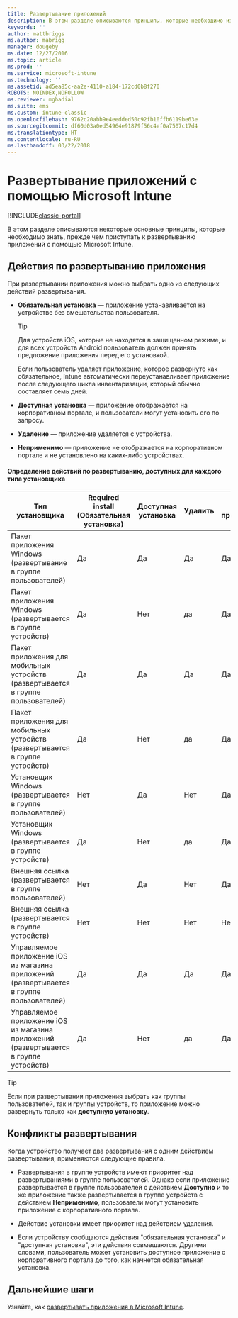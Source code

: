 ```yaml
---
title: Развертывание приложений
description: В этом разделе описываются принципы, которые необходимо изучить, прежде чем приступать к развертыванию приложений с помощью Intune.
keywords: ''
author: mattbriggs
ms.author: mabrigg
manager: dougeby
ms.date: 12/27/2016
ms.topic: article
ms.prod: ''
ms.service: microsoft-intune
ms.technology: ''
ms.assetid: ad5ea85c-aa2e-4110-a184-172cd0b8f270
ROBOTS: NOINDEX,NOFOLLOW
ms.reviewer: mghadial
ms.suite: ems
ms.custom: intune-classic
ms.openlocfilehash: 9762c20abb9e4eedded50c92fb10ffb6119be63e
ms.sourcegitcommit: df60d03a0ed54964e91879f56c4ef0a7507c17d4
ms.translationtype: HT
ms.contentlocale: ru-RU
ms.lasthandoff: 03/22/2018
---
```

# <a name="deploy-apps-with-microsoft-intune"></a>Развертывание приложений с помощью Microsoft Intune

[!INCLUDE[classic-portal](../includes/classic-portal.md)]

В этом разделе описываются некоторые основные принципы, которые необходимо знать, прежде чем приступать к развертыванию приложений с помощью Microsoft Intune.


## <a name="app-deployment-actions"></a>Действия по развертыванию приложения
При развертывании приложения можно выбрать одно из следующих действий развертывания.

-   **Обязательная установка** — приложение устанавливается на устройстве без вмешательства пользователя.

    > [!TIP]
    > Для устройств iOS, которые не находятся в защищенном режиме, и для всех устройств Android пользователь должен принять предложение приложения перед его установкой.
    >
    >  Если пользователь удаляет приложение, которое развернуто как обязательное, Intune автоматически переустанавливает приложение после следующего цикла инвентаризации, который обычно составляет семь дней.

-   **Доступная установка** — приложение отображается на корпоративном портале, и пользователи могут установить его по запросу.

-   **Удаление** — приложение удаляется с устройства.

-   **Неприменимо** — приложение не отображается на корпоративном портале и не установлено на каких-либо устройствах.

#### <a name="understand-which-deployment-actions-are-available-for-each-installer-type"></a>Определение действий по развертыванию, доступных для каждого типа установщика

|Тип установщика|Required install (Обязательная установка)|Доступная установка|Удалить|Не применяются|
|------------------|--------------------|---------------------|-------------|------------------|
|Пакет приложения Windows (развертывание в группе пользователей)|Да|Да|Да|Да|
|Пакет приложения Windows (развертывается в группе устройств)|Да|Нет|да|Да|
|Пакет приложения для мобильных устройств (развертывается в группе пользователей)|Да|Да|Да|Да|
|Пакет приложения для мобильных устройств (развертывается в группе устройств)|Да|Нет|да|Да|
|Установщик Windows (развертывается в группе пользователей)|Нет|Да|Нет|Да|
|Установщик Windows (развертывается в группе устройств)|Да|Нет|да|Да|
|Внешняя ссылка (развертывается в группе пользователей)|Нет|Да|Нет|Да|
|Внешняя ссылка (развертывается в группе устройств)|Нет|Нет|Нет|Нет|
|Управляемое приложение iOS из магазина приложений (развертывается в группе пользователей)|Да|Да|Да|Да|
|Управляемое приложение iOS из магазина приложений (развертывается в группе устройств)|Да|Нет|да|Да|
> [!TIP]
> Если при развертывании приложения выбрать как группы пользователей, так и группы устройств, то приложение можно развернуть только как **доступную установку**.

## <a name="deployment-conflicts"></a>Конфликты развертывания
Когда устройство получает два развертывания с одним действием развертывания, применяются следующие правила.

-   Развертывания в группе устройств имеют приоритет над развертываниями в группе пользователей. Однако если приложение развертывается в группе пользователей с действием **Доступно** и то же приложение также развертывается в группе устройств с действием **Неприменимо**, пользователи могут установить приложение с корпоративного портала.

-   Действие установки имеет приоритет над действием удаления.

-   Если устройству сообщаются действия "обязательная установка" и "доступная установка", эти действия совмещаются. Другими словами, пользователь может установить доступное приложение с корпоративного портала до того, как начнется обязательная установка.


## <a name="next-steps"></a>Дальнейшие шаги

Узнайте, как [развертывать приложения в Microsoft Intune](deploy-apps-in-microsoft-intune.md).

